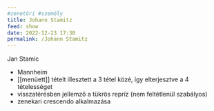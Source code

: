 ```yaml
---
#zenetöri #személy
title: Johann Stamitz
feed: show
date: 2022-12-23 17:30
permalink: /Johann Stamitz
---
```

Jan Stamic

- Mannheim
- [[menüett]] tételt illesztett a 3 tétel közé, így elterjesztve a 4 tételességet
- visszatérésben jellemző a tükrös repríz (nem feltétlenül szabályos)
- zenekari crescendo alkalmazása